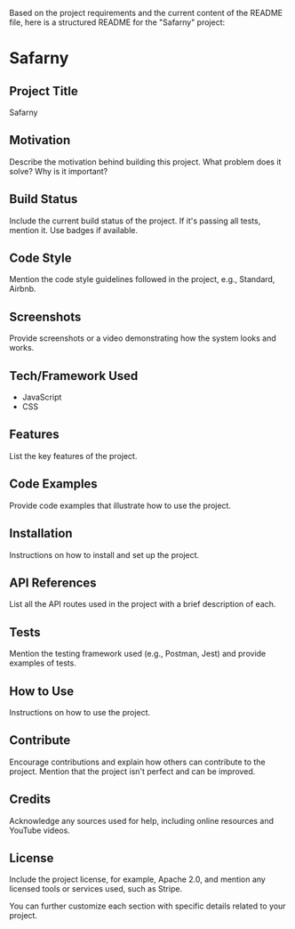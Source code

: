 Based on the project requirements and the current content of the README file, here is a structured README for the "Safarny" project:

# Safarny

## Project Title
Safarny

## Motivation
Describe the motivation behind building this project. What problem does it solve? Why is it important?

## Build Status
Include the current build status of the project. If it's passing all tests, mention it. Use badges if available.

## Code Style
Mention the code style guidelines followed in the project, e.g., Standard, Airbnb.

## Screenshots
Provide screenshots or a video demonstrating how the system looks and works.

## Tech/Framework Used
- JavaScript
- CSS

## Features
List the key features of the project.

## Code Examples
Provide code examples that illustrate how to use the project.

## Installation
Instructions on how to install and set up the project.

## API References
List all the API routes used in the project with a brief description of each.

## Tests
Mention the testing framework used (e.g., Postman, Jest) and provide examples of tests.

## How to Use
Instructions on how to use the project.

## Contribute
Encourage contributions and explain how others can contribute to the project. Mention that the project isn't perfect and can be improved.

## Credits
Acknowledge any sources used for help, including online resources and YouTube videos.

## License
Include the project license, for example, Apache 2.0, and mention any licensed tools or services used, such as Stripe.

You can further customize each section with specific details related to your project.
